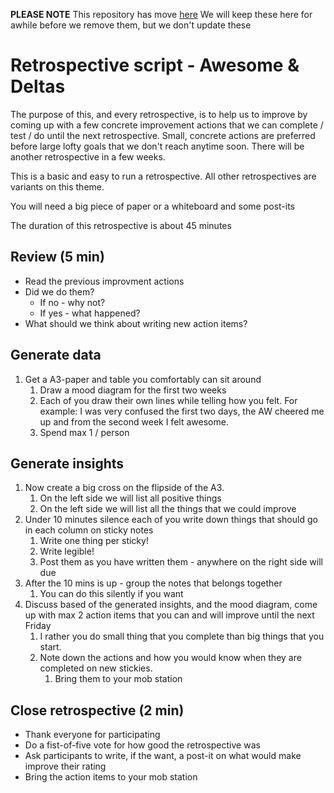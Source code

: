 **PLEASE NOTE** This repository has move [here](https://appliedtechnology.github.io/retros/)
We will keep these here for awhile before we remove them, but we don't update these

# Retrospective script - Awesome & Deltas

The purpose of this, and every retrospective, is to help us to improve by coming up with a few concrete improvement actions that we can complete / test / do until the next retrospective.  Small, concrete actions are preferred before large lofty goals that we don't reach anytime soon. There will be another retrospective in a few weeks.

This is a basic and easy to run a retrospective. All other retrospectives are variants on this theme.

You will need a big piece of paper or a whiteboard and some post-its

The duration of this retrospective is about 45 minutes

## Review (5 min)

- Read the previous improvment actions
- Did we do them?
  - If no - why not?
  - If yes - what happened?
- What should we think about writing new action items?

## Generate data

1. Get a A3-paper and table you comfortably can sit around
   1. Draw a mood diagram for the first two weeks
   2. Each of you draw their own lines while telling how you felt. For example: I was very confused the first two days, the AW cheered me up and from the second week I felt awesome.
   3. Spend max 1 / person

## Generate insights

1. Now create a big cross on the flipside of the A3.
   1. On the left side we will list all positive things
   2. On the left side we will list all the things that we could improve
2. Under 10 minutes silence each of you write down things that should go in each column on sticky notes
   1. Write one thing per sticky!
   2. Write legible!
   3. Post them as you have written them - anywhere on the right side will due
3. After the 10 mins is up - group the notes that belongs together
   1. You can do this silently if you want
4. Discuss based of the generated insights, and the mood diagram, come up with max 2 action items that you can and will improve until the next Friday
   1. I rather you do small thing that you complete than big things that you start.
   2. Note down the actions and how you would know when they are completed on new stickies.
      1. Bring them to your mob station

## Close retrospective (2 min)

- Thank everyone for participating
- Do a fist-of-five vote for how good the retrospective was
- Ask participants to write, if the want, a post-it on what would make improve their rating
- Bring the action items to your mob station